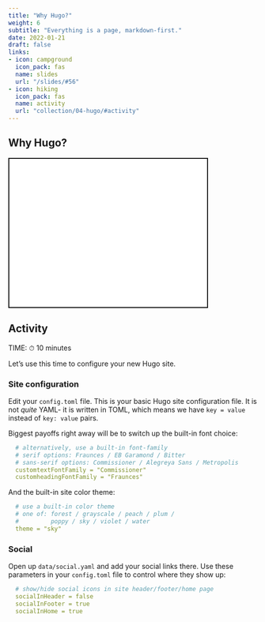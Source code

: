 ```yaml
---
title: "Why Hugo?"
weight: 6
subtitle: "Everything is a page, markdown-first."
date: 2022-01-21
draft: false
links:
- icon: campground
  icon_pack: fas
  name: slides
  url: "/slides/#56"
- icon: hiking
  icon_pack: fas
  name: activity
  url: "collection/04-hugo/#activity"
---
```


<script src="{{< blogdown/postref >}}index_files/fitvids/fitvids.min.js"></script>

## Why Hugo?

<div class="shareagain" style="min-width:300px;margin:1em auto;">
<iframe src="/slides/#56" width="399.999999999999" height="300" style="border:2px solid currentColor;" loading="lazy" allowfullscreen></iframe>
<script>fitvids('.shareagain', {players: 'iframe'});</script>
</div>

## Activity

TIME: ⏱ 10 minutes

Let’s use this time to configure your new Hugo site.

### Site configuration

Edit your `config.toml` file. This is your basic Hugo site configuration file. It is not *quite* YAML- it is written in TOML, which means we have `key = value` instead of `key: value` pairs.

Biggest payoffs right away will be to switch up the built-in font choice:

``` yaml
  # alternatively, use a built-in font-family
  # serif options: Fraunces / EB Garamond / Bitter
  # sans-serif options: Commissioner / Alegreya Sans / Metropolis
  customtextFontFamily = "Commissioner"
  customheadingFontFamily = "Fraunces"
```

And the built-in site color theme:

``` yaml
  # use a built-in color theme
  # one of: forest / grayscale / peach / plum /
  #         poppy / sky / violet / water
  theme = "sky"
```

### Social

Open up `data/social.yaml` and add your social links there. Use these parameters in your `config.toml` file to control where they show up:

``` yaml
  # show/hide social icons in site header/footer/home page
  socialInHeader = false
  socialInFooter = true
  socialInHome = true
```
